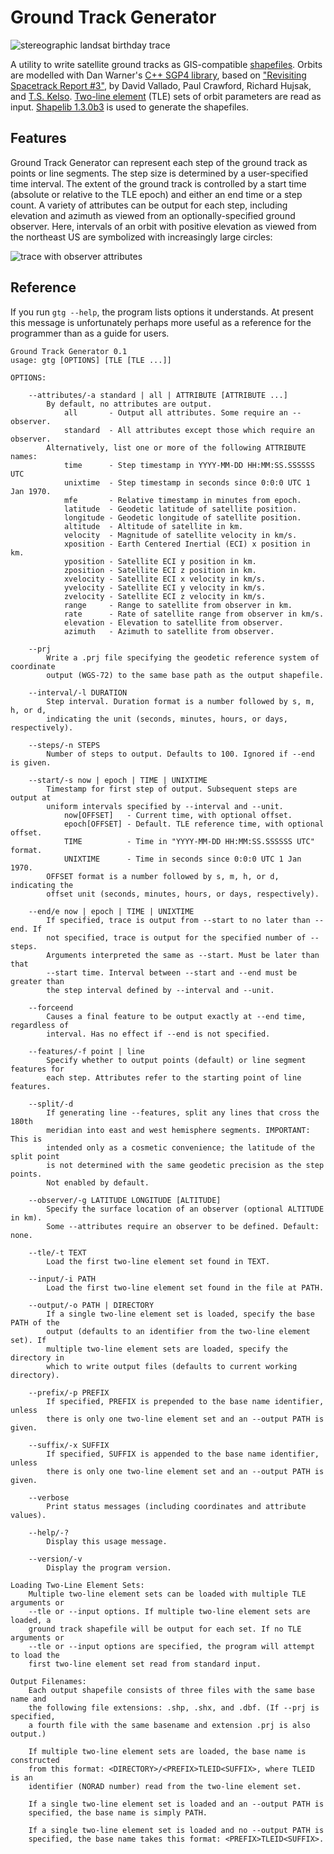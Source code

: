 # Ground Track Generator

![stereographic landsat birthday trace](https://github.com/anoved/Ground-Track-Generator/raw/6683da02d60d83e204034dec255f387993e600e7/test/images/ls83.png)

A utility to write satellite ground tracks as GIS-compatible [shapefiles](https://en.wikipedia.org/wiki/Shapefile). Orbits are modelled with Dan Warner's [C++ SGP4 library](http://www.danrw.com/sgp4-satellite.php), based on ["Revisiting Spacetrack Report #3"](http://www.celestrak.com/publications/AIAA/2006-6753/), by David Vallado, Paul Crawford, Richard Hujsak, and [T.S. Kelso](http://www.celestrak.com/webmaster.asp). [Two-line element](http://celestrak.com/NORAD/elements/) (TLE) sets of orbit parameters are read as input. [Shapelib 1.3.0b3](http://shapelib.maptools.org/) is used to generate the shapefiles. 

## Features

Ground Track Generator can represent each step of the ground track as points or line segments. The step size is determined by a user-specified time interval. The extent of the ground track is controlled by a start time (absolute or relative to the TLE epoch) and either an end time or a step count. A variety of attributes can be output for each step, including elevation and azimuth as viewed from an optionally-specified ground observer. Here, intervals of an orbit with positive elevation as viewed from the northeast US are symbolized with increasingly large circles:

![trace with observer attributes](https://github.com/anoved/Ground-Track-Generator/raw/master/test/images/elevation-trace.png)

## Reference

If you run `gtg --help`, the program lists options it understands. At present this message is unfortunately perhaps more useful as a reference for the programmer than as a guide for users.

	Ground Track Generator 0.1
	usage: gtg [OPTIONS] [TLE [TLE ...]]
	
	OPTIONS:
	
		--attributes/-a standard | all | ATTRIBUTE [ATTRIBUTE ...]
			By default, no attributes are output.
				all       - Output all attributes. Some require an --observer.
				standard  - All attributes except those which require an observer.
			Alternatively, list one or more of the following ATTRIBUTE names:
				time      - Step timestamp in YYYY-MM-DD HH:MM:SS.SSSSSS UTC
				unixtime  - Step timestamp in seconds since 0:0:0 UTC 1 Jan 1970.
				mfe       - Relative timestamp in minutes from epoch.
				latitude  - Geodetic latitude of satellite position.
				longitude - Geodetic longitude of satellite position.
				altitude  - Altitude of satellite in km.
				velocity  - Magnitude of satellite velocity in km/s.
				xposition - Earth Centered Inertial (ECI) x position in km.
				yposition - Satellite ECI y position in km.
				zposition - Satellite ECI z position in km.
				xvelocity - Satellite ECI x velocity in km/s.
				yvelocity - Satellite ECI y velocity in km/s.
				zvelocity - Satellite ECI z velocity in km/s.
				range     - Range to satellite from observer in km.
				rate      - Rate of satellite range from observer in km/s.
				elevation - Elevation to satellite from observer.
				azimuth   - Azimuth to satellite from observer.
		
		--prj
			Write a .prj file specifying the geodetic reference system of coordinate
			output (WGS-72) to the same base path as the output shapefile.
		
		--interval/-l DURATION
			Step interval. Duration format is a number followed by s, m, h, or d,
			indicating the unit (seconds, minutes, hours, or days, respectively).
			
		--steps/-n STEPS
			Number of steps to output. Defaults to 100. Ignored if --end is given.
		
		--start/-s now | epoch | TIME | UNIXTIME
			Timestamp for first step of output. Subsequent steps are output at
			uniform intervals specified by --interval and --unit.
				now[OFFSET]   - Current time, with optional offset.
				epoch[OFFSET] - Default. TLE reference time, with optional offset.
				TIME          - Time in "YYYY-MM-DD HH:MM:SS.SSSSSS UTC" format.
				UNIXTIME      - Time in seconds since 0:0:0 UTC 1 Jan 1970.
			OFFSET format is a number followed by s, m, h, or d, indicating the
			offset unit (seconds, minutes, hours, or days, respectively).
		
		--end/e now | epoch | TIME | UNIXTIME
			If specified, trace is output from --start to no later than --end. If
			not specified, trace is output for the specified number of --steps.
			Arguments interpreted the same as --start. Must be later than that
			--start time. Interval between --start and --end must be greater than
			the step interval defined by --interval and --unit.
		
		--forceend
			Causes a final feature to be output exactly at --end time, regardless of
			interval. Has no effect if --end is not specified.
		
		--features/-f point | line
			Specify whether to output points (default) or line segment features for
			each step. Attributes refer to the starting point of line features.
		
		--split/-d
			If generating line --features, split any lines that cross the 180th
			meridian into east and west hemisphere segments. IMPORTANT: This is
			intended only as a cosmetic convenience; the latitude of the split point
			is not determined with the same geodetic precision as the step points.
			Not enabled by default.
		
		--observer/-g LATITUDE LONGITUDE [ALTITUDE]
			Specify the surface location of an observer (optional ALTITUDE in km).
			Some --attributes require an observer to be defined. Default: none.
		
		--tle/-t TEXT
			Load the first two-line element set found in TEXT.
		
		--input/-i PATH
			Load the first two-line element set found in the file at PATH.
		
		--output/-o PATH | DIRECTORY
			If a single two-line element set is loaded, specify the base PATH of the
			output (defaults to an identifier from the two-line element set). If
			multiple two-line element sets are loaded, specify the directory in
			which to write output files (defaults to current working directory).
		
		--prefix/-p PREFIX
			If specified, PREFIX is prepended to the base name identifier, unless
			there is only one two-line element set and an --output PATH is given.
		
		--suffix/-x SUFFIX
			If specified, SUFFIX is appended to the base name identifier, unless
			there is only one two-line element set and an --output PATH is given.
		
		--verbose
			Print status messages (including coordinates and attribute values).
		
		--help/-?
			Display this usage message.
		
		--version/-v
			Display the program version.
	
	Loading Two-Line Element Sets:
		Multiple two-line element sets can be loaded with multiple TLE arguments or
		--tle or --input options. If multiple two-line element sets are loaded, a
		ground track shapefile will be output for each set. If no TLE arguments or
		--tle or --input options are specified, the program will attempt to load the
		first two-line element set read from standard input.
	
	Output Filenames:
		Each output shapefile consists of three files with the same base name and
		the following file extensions: .shp, .shx, and .dbf. (If --prj is specified,
		a fourth file with the same basename and extension .prj is also output.)
		
		If multiple two-line element sets are loaded, the base name is constructed
		from this format: <DIRECTORY>/<PREFIX>TLEID<SUFFIX>, where TLEID is an
		identifier (NORAD number) read from the two-line element set.
		
		If a single two-line element set is loaded and an --output PATH is
		specified, the base name is simply PATH.
		
		If a single two-line element set is loaded and no --output PATH is
		specified, the base name takes this format: <PREFIX>TLEID<SUFFIX>.
